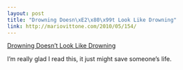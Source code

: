 ```yaml
--- 
layout: post
title: "Drowning Doesn\xE2\x80\x99t Look Like Drowning"
link: http://mariovittone.com/2010/05/154/
---
```

<a href="http://mariovittone.com/2010/05/154/">Drowning Doesn’t
Look Like Drowning</a>

<p>I’m really glad I read this, it just might save someone’s
life.</p>
